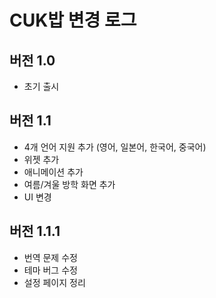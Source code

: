 # CUK밥 변경 로그

## 버전 1.0
- 초기 출시

## 버전 1.1
- 4개 언어 지원 추가 (영어, 일본어, 한국어, 중국어)
- 위젯 추가
- 애니메이션 추가
- 여름/겨울 방학 화면 추가
- UI 변경

## 버전 1.1.1
- 번역 문제 수정  
- 테마 버그 수정  
- 설정 페이지 정리
